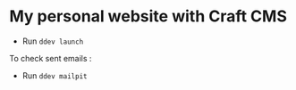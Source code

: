 # My personal website with Craft CMS 

- Run `ddev launch`

To check sent emails :
- Run `ddev mailpit`
